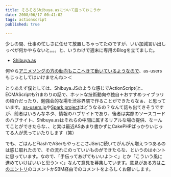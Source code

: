 ```yaml
---
title: そろそろShibuya.asについて語っておこうか
date: 2008/06/17 00:41:02
tags: actionscript
published: true

---
```


<p>少しの間、仕事の忙しさに任せて放置しちゃってたのですが、いい加減言い出しっぺが何かやらないと。。。と、いうわけで週末に専用のBlogを立てました。</p>

<p><ul><li><a href="http://shibuyaas.org">Shibuya.as</a></li></ul></p>

<p>何やら<a href="http://twitter.com/nog/statuses/835744943">アニメソングの方の動向もここへきて動いているようなので</a>、as-usersもじっとしてはいけませんね＞＜</p>

<p>とりあえず僕としては、Shibuya.JSのような感じでActionScript(と、ECMAScriptも?)まわりの話で、ホットな技術動向や独自＋おすすめライブラリの紹介だったり、勉強会的な場を渋谷界隈で作ることができたらなぁ、と思っています。<a href="http://as-users.jp">as-users.jp</a>や<a href="http://www.libspark.org/">Spark project</a>はどうなるの？なんて話も出てきそうですが、前者はいろんなネタ、情報のハブサイトであり、後者は実際のソースコードのハブサイト、Shibuya.asはそれらの中間に属するリアルな場の提供、なーんてことができたらな、、と実は最近ASあまり書かずにCakePHPばっかりいじってる人が思っていたりします（笑）</p>

<p>でも、ごはんとFlashでASerもやっとこさJSerに続いてがんがん増えつつあるのは感じ取れたので、その流れにのっていいものができたらな、というのはホントに思っています。なので、「手伝ってあげてもいいよ＞＜」とか「こういう風に進めていけばいいと思う＞＜」なんて意見を募集しています。意見がある方は<a href="http://shibuyaas.org/2008/06/blog%E7%AB%8B%E3%81%A1%E4%B8%8A%E3%81%92%E3%81%BE%E3%81%97%E3%81%9F/">このエントリ</a>のコメントかSBM経由でのコメントをよろしくお願いします。</p>


